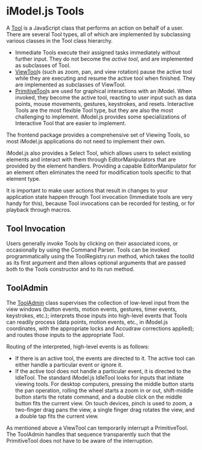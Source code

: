 # iModel.js Tools

A [Tool]($frontend) is a JavaScript class that performs an action on behalf of a user. There are several Tool types, all of which are implemented by subclassing various classes in the Tool class hierarchy.

* Immediate Tools execute their assigned tasks immediately without further input. They do not become the *active tool*, and are implemented as subclasses of Tool.
* [ViewTool]($frontend)s (such as zoom, pan, and view rotation) pause the active tool while they are executing and resume the active tool when finished. They are implemented as subclasses of ViewTool.
* [PrimitiveTool]($frontend)s are used for graphical interactions with an iModel. When invoked, they become the active tool, reacting to user input such as data points, mouse movements, gestures, keystrokes, and resets. Interactive Tools are the most flexible Tool type, but they are also the most challenging to implement. iModel.js provides some specializations of Interactive Tool that are easier to implement.

The frontend package provides a comprehensive set of Viewing Tools, so most iModel.js applications do not need to implement their own.

iModel.js also provides a Select Tool, which allows users to select existing elements and interact with them through EditorManipulators that are provided by the element handlers. Providing a capable EditorManipulator for an element often eliminates the need for  modification tools specific to that element type.

It is important to make user actions that result in changes to your application state happen through Tool invocation (Immediate tools are very handy for this), because Tool invocations can be recorded for testing, or for playback through macros.

## Tool Invocation

Users generally invoke Tools by clicking on their associated icons, or occasionally by using the Command Parser. Tools can be invoked programmatically using the ToolRegistry.run method, which takes the toolId as its first argument and then allows optional arguments that are passed both to the Tools constructor and to its run method.

## ToolAdmin

The [ToolAdmin]($frontend) class supervises the collection of low-level input from the view windows (button events, motion events, gestures, timer events, keystrokes, etc.); interprets those inputs into high-level events that Tools can readily process (data points, motion events, etc., in iModel.js coordinates, with the appropriate locks and Accudraw corrections applied); and routes those inputs to the appropriate Tool.

Routing of the interpreted, high-level events is as follows:

* If there is an active tool, the events are directed to it. The active tool can either handle a particular event or ignore it.
* If the active tool does not handle a particular event, it is directed to the IdleTool. The standard iModel.js IdleTool looks for inputs that initiate viewing tools. For desktop computers, pressing the middle button starts the pan operation, rolling the wheel starts a zoom in or out, shift-middle button starts the rotate command, and a double click on the middle button fits the current view. On touch devices, pinch is used to zoom, a two-finger drag pans the view, a single finger drag rotates the view, and a double tap fits the current view.

As mentioned above a ViewTool can temporarily interrupt a PrimitiveTool. The ToolAdmin handles that sequence transparently such that the PrimitiveTool does not have to be aware of the interruption.
